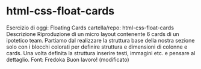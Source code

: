 # html-css-float-cards
Esercizio di oggi: Floating Cards
cartella/repo: html-css-float-cards
Descrizione
Riproduzione di un micro layout contenente 6 cards di un ipotetico team.
Partiamo dal realizzare la struttura base della nostra sezione solo con i blocchi colorati per definire struttura e dimensioni di colonne e cards. Una volta definita la struttura inserire  testi, immagini etc. e pensare al dettaglio.
Font: Fredoka
Buon lavoro! (modificato) 